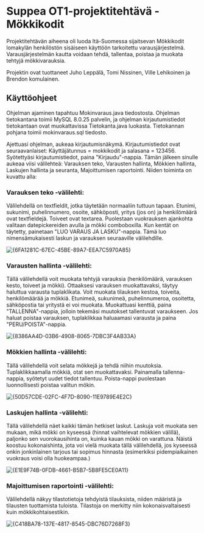 # Suppea OT1-projektitehtävä - Mökkikodit
Projektitehtävän aiheena oli luoda Itä-Suomessa sijaitsevan Mökkikodit lomakylän 
henkilöstön sisäiseen käyttöön tarkoitettu varausjärjestelmä. Varausjärjestelmän kautta voidaan tehdä, tallentaa, poistaa ja muokata tehtyjä mökkivarauksia.

Projektin ovat tuottaneet Juho Leppälä, Tomi Nissinen, Ville Lehikoinen ja Brendon komulainen. 

## Käyttöohjeet
Ohjelman ajaminen tapahtuu Mokinvaraus.java tiedostosta.
Ohjelman tietokantana toimii MySQL 8.0.25 palvelin, ja ohjelman kirjautumistiedot
tietokantaan ovat muokattavissa Tietokanta.java luokasta. Tietokannan pohjana toimii mokinvaraus.sql tiedosto.

Ajettuasi ohjelman, aukeaa kirjautumisnäkymä. Kirjautumistiedot ovat seuraavanlaiset: 
Käyttäjätunnus = mokkikodit ja salasana = 123456.
Syötettyäsi kirjautumistiedot, paina "Kirjaudu"-nappia. Tämän jälkeen sinulle aukeaa viisi välilehteä: 
Varauksen teko, Varausten hallinta, Mökkien hallinta, Laskujen hallinta ja seuranta, Majoittumisen raportointi.
Niiden toiminta on kuvattu alla:

### Varauksen teko -välilehti:
Välilehdellä on textfieldit, jotka täytetään normaaliin tuttuun tapaan. Etunimi, sukunimi, puhelinnumero, osoite, sähköposti, 
yritys (jos on) ja henkilömäärä ovat textfieldejä. Toiveet ovat textarea. Puolestaan vuokrauksen ajankohta valitaan datepickereiden avulla ja mökki comboboxilla.
Kun kentät on täytetty, painetaan "LUO VARAUS JA LASKU"-nappia. Tämä luo nimensämukaisesti laskun ja varauksen seuraaville välilehdille.

![{6FA1281C-67EC-45BE-89A7-EEA7C5970A85}](https://github.com/user-attachments/assets/d803c06b-829e-4511-a10c-0a13092aa8f0)


### Varausten hallinta -välilehti:
Tällä välilehdellä voit muokata tehtyjä varauksia (henkilömäärä, varauksen kesto, toiveet ja mökki). 
Ottaaksesi varauksen muokattavaksi, täytyy haluttua varausta tuplaklikata. Voit muokata tilauksen kestoa, toiveita, henkilömäärää ja mökkiä. 
Etunimeä, sukunimeä, puhelinnumeroa, osoitetta, sähköpostia tai yritystä ei voi muokata. Muokattuasi kenttiä, paina "TALLENNA"-nappia, jolloin tekemäsi 
muutokset tallentuvat varaukseen. Jos haluat poistaa varauksen, tuplaklikkaa haluaamasi varausta ja paina "PERU/POISTA"-nappia.

![{8386AA4D-03B6-4908-8065-7DBC3F4AB33A}](https://github.com/user-attachments/assets/2ce6d53a-04ce-44a5-9588-c757c493a304)

### Mökkien hallinta -välilehti:
Tällä välilehdellä voit selata mökkejä ja tehdä niihin muutoksia. Tuplaklikkaamalla mökkiä, otat sen muokattavaksi. 
Painamalla tallenna-nappia, syötetyt uudet tiedot tallentuu. Poista-nappi puolestaan luonnollisesti poistaa valitun mökin.

![{50D57CDE-02FC-4F7D-8090-11E9789E4E2C}](https://github.com/user-attachments/assets/caa57692-f552-4f43-aee9-a11756135dc2)

### Laskujen hallinta -välilehti:
Tällä välilehdellä näet kaikki tämän hetkiset laskut. Laskuja voit muokata sen mukaan, mikä
mökki on kyseessä (hinnat vaihtelevat mökkien välillä), paljonko sen vuorokausihinta on, kuinka kauan mökki on varattuna. 
Näistä koostuu kokonaishinta, jota voi vielä muokata tällä välilehdellä, jos kyseessä onkin jonkinlainen tarjous 
tai sopimus hinnasta (esimerkiksi pidempiaikainen vuokraus voisi olla huokeampaa.)

![{E1E9F74B-0FDB-4661-B5B7-5B8FE5CE0A11}](https://github.com/user-attachments/assets/abb64d68-9b8d-4ae3-9810-5f673b533b65)

### Majoittumisen raportointi -välilehti:
Välilehdellä näkyy tilastotietoja tehdyistä tilauksista, niiden määristä
ja tilausten tuottamista tuloista. Tilastoja on merkitty niin kokonaisvaltaisesti kuin mökkikohtaisestikin.

![{C418BA78-137E-4817-8545-DBC76D7268F3}](https://github.com/user-attachments/assets/8de84c90-25aa-49ee-8f7f-62ca6866352c)


